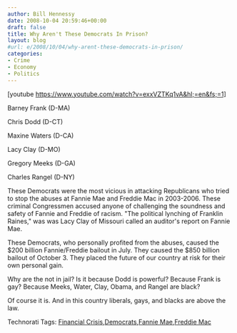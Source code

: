 ```yaml
---
author: Bill Hennessy
date: 2008-10-04 20:59:46+00:00
draft: false
title: Why Aren't These Democrats In Prison?
layout: blog
#url: e/2008/10/04/why-arent-these-democrats-in-prison/
categories:
- Crime
- Economy
- Politics
---
```


[youtube https://www.youtube.com/watch?v=exxVZTKq1vA&hl;=en&fs;=1]

Barney Frank (D-MA)

Chris Dodd (D-CT)

Maxine Waters (D-CA)

Lacy Clay (D-MO)

Gregory Meeks (D-GA)

Charles Rangel (D-NY)

These Democrats were the most vicious in attacking Republicans who tried to stop the abuses at Fannie Mae and Freddie Mac in 2003-2006. These criminal Congressmen accused anyone of challenging the soundness and safety of Fannie and Freddie of racism. "The political lynching of Franklin Raines," was was Lacy Clay of Missouri called an auditor's report on Fannie Mae.

These Democrats, who personally profited from the abuses, caused the $200 billion Fannie/Freddie bailout in July. They caused the $850 billion bailout of October 3. They placed the future of our country at risk for their own personal gain.

Why are the not in jail? Is it because Dodd is powerful? Because Frank is gay? Because Meeks, Water, Clay, Obama, and Rangel are black?

Of course it is. And in this country liberals, gays, and blacks are above the law.

Technorati Tags: [Financial Crisis](https://technorati.com/tags/Financial%20Crisis),[Democrats](https://technorati.com/tags/Democrats),[Fannie Mae](https://technorati.com/tags/Fannie%20Mae),[Freddie Mac](https://technorati.com/tags/Freddie%20Mac)
